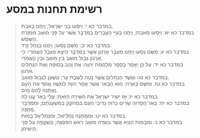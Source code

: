 # רשימת תחנות במסע

> במדבר כא י: וַיִּסְעוּ בְּנֵי יִשְׂרָאֵל; וַיַּחֲנוּ בְּאֹבֹת.  
> במדבר כא יא: וַיִּסְעוּ מֵאֹבֹת; וַיַּחֲנוּ בְּעִיֵּי הָעֲבָרִים בַּמִּדְבָּר אֲשֶׁר עַל פְּנֵי מוֹאָב מִמִּזְרַח הַשָּׁמֶשׁ.  
> במדבר כא יב: מִשָּׁם נָסָעוּ; וַיַּחֲנוּ בְּנַחַל זָרֶד.  
> במדבר כא יג: מִשָּׁם נָסָעוּ וַיַּחֲנוּ מֵעֵבֶר אַרְנוֹן אֲשֶׁר בַּמִּדְבָּר הַיֹּצֵא מִגְּבֻל הָאֱמֹרִי:  כִּי אַרְנוֹן גְּבוּל מוֹאָב בֵּין מוֹאָב וּבֵין הָאֱמֹרִי.  
> במדבר כא יד: עַל כֵּן יֵאָמַר בְּסֵפֶר מִלְחֲמֹת יְהוָה:  אֶת וָהֵב בְּסוּפָה וְאֶת הַנְּחָלִים אַרְנוֹן.  
> במדבר כא טו: וְאֶשֶׁד הַנְּחָלִים אֲשֶׁר נָטָה לְשֶׁבֶת עָר; וְנִשְׁעַן לִגְבוּל מוֹאָב.  
> במדבר כא טז: וּמִשָּׁם בְּאֵרָה:  הִוא הַבְּאֵר אֲשֶׁר אָמַר יְהוָה לְמֹשֶׁה אֱסֹף אֶת הָעָם וְאֶתְּנָה לָהֶם מָיִם.  
> במדבר כא יז: אָז יָשִׁיר יִשְׂרָאֵל אֶת הַשִּׁירָה הַזֹּאת:  עֲלִי בְאֵר עֱנוּ לָהּ.  
> במדבר כא יח: בְּאֵר חֲפָרוּהָ שָׂרִים כָּרוּהָ נְדִיבֵי הָעָם בִּמְחֹקֵק בְּמִשְׁעֲנֹתָם; וּמִמִּדְבָּר מַתָּנָה.  
> במדבר כא יט: וּמִמַּתָּנָה נַחֲלִיאֵל; וּמִנַּחֲלִיאֵל בָּמוֹת.  
> במדבר כא כ: וּמִבָּמוֹת הַגַּיְא אֲשֶׁר בִּשְׂדֵה מוֹאָב רֹאשׁ הַפִּסְגָּה; וְנִשְׁקָפָה עַל פְּנֵי הַיְשִׁימֹן.   
 

